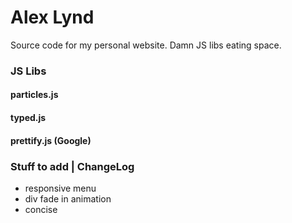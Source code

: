 # Alex Lynd
Source code for my personal website.  Damn JS libs eating space.
### JS Libs
#### particles.js
#### typed.js
#### prettify.js (Google)
### Stuff to add | ChangeLog
- responsive menu
- div fade in animation
- concise
